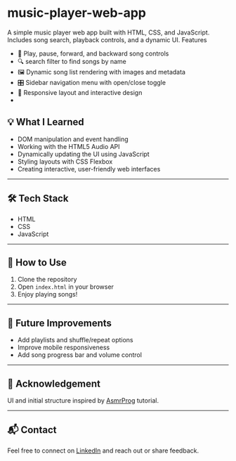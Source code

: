 # music-player-web-app
A simple music player web app built with HTML, CSS, and JavaScript. Includes song search, playback controls, and a dynamic UI.
Features

- 🎵 Play, pause, forward, and backward song controls  
- 🔍 search filter to find songs by name  
- 🖼️ Dynamic song list rendering with images and metadata  
- 🎛️ Sidebar navigation menu with open/close toggle  
- 📱 Responsive layout and interactive design
- 

## 💡 What I Learned

- DOM manipulation and event handling  
- Working with the HTML5 Audio API  
- Dynamically updating the UI using JavaScript  
- Styling layouts with CSS Flexbox  
- Creating interactive, user-friendly web interfaces

---

## 🛠️ Tech Stack

- HTML  
- CSS  
- JavaScript 

---

## 📂 How to Use

1. Clone the repository  
2. Open `index.html` in your browser  
3. Enjoy playing songs!

---

## 📌 Future Improvements

- Add playlists and shuffle/repeat options  
- Improve mobile responsiveness  
- Add song progress bar and volume control

---

## 🙌 Acknowledgement

UI and initial structure inspired by [AsmrProg](https://youtu.be/Fwyo1AqvzM4?feature=shared) tutorial.

---

## 📬 Contact

Feel free to connect on [LinkedIn](https://www.linkedin.com/in/hiten-kala-ab6036257/) and reach out  or share feedback.
